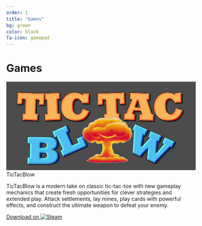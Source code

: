 ```yaml
---
order: 1
title: "Games"
bg: green
color: black
fa-icon: gamepad
---
```


# Games

![TicTacBlow][tictacblow-capsule] TicTacBlow

TicTacBlow is a modern take on classic tic-tac-toe with new gameplay mechanics that create fresh opportunities for
clever strategies and extended play. Attack settlements, lay mines, play cards with powerful effects, and construct the
ultimate weapon to defeat your enemy.

[Download on ![Steam][steam]][tictacblow-steam]

[tictacblow-capsule]: img/tictacblow_header_capsule.png
[steam]: img/stream1024x768.png
[tictacblow-steam]: https://store.steampowered.com/app/3717160/TicTacBlow/
